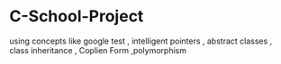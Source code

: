 # C-School-Project
using concepts like google test , intelligent pointers , abstract classes , class inheritance , Coplien Form ,polymorphism
